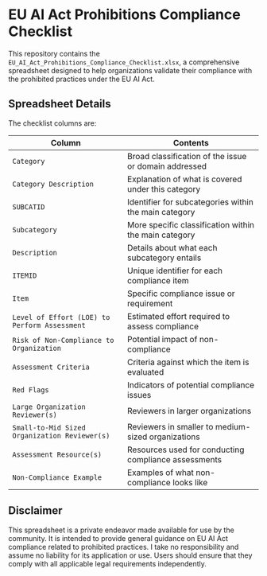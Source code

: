 # EU AI Act Prohibitions Compliance Checklist

This repository contains the `EU_AI_Act_Prohibitions_Compliance_Checklist.xlsx`, a comprehensive spreadsheet designed to help organizations validate their compliance with the prohibited practices under the EU AI Act.

## Spreadsheet Details

The checklist columns are:

| Column                          | Contents                                                      |
|---------------------------------|---------------------------------------------------------------|
| `Category`                      | Broad classification of the issue or domain addressed         |
| `Category Description`          | Explanation of what is covered under this category            |
| `SUBCATID`                      | Identifier for subcategories within the main category         |
| `Subcategory`                   | More specific classification within the main category         |
| `Description`                   | Details about what each subcategory entails                   |
| `ITEMID`                        | Unique identifier for each compliance item                    |
| `Item`                          | Specific compliance issue or requirement                      |
| `Level of Effort (LOE) to Perform Assessment` | Estimated effort required to assess compliance |
| `Risk of Non-Compliance to Organization` | Potential impact of non-compliance                         |
| `Assessment Criteria`           | Criteria against which the item is evaluated                  |
| `Red Flags`                     | Indicators of potential compliance issues                     |
| `Large Organization Reviewer(s)`| Reviewers in larger organizations                             |
| `Small-to-Mid Sized Organization Reviewer(s)` | Reviewers in smaller to medium-sized organizations |
| `Assessment Resource(s)`        | Resources used for conducting compliance assessments          |
| `Non-Compliance Example`        | Examples of what non-compliance looks like                    |

## Disclaimer

This spreadsheet is a private endeavor made available for use by the community. It is intended to provide general guidance on EU AI Act compliance related to prohibited practices. I take no responsibility and assume no liability for its application or use. Users should ensure that they comply with all applicable legal requirements independently.

